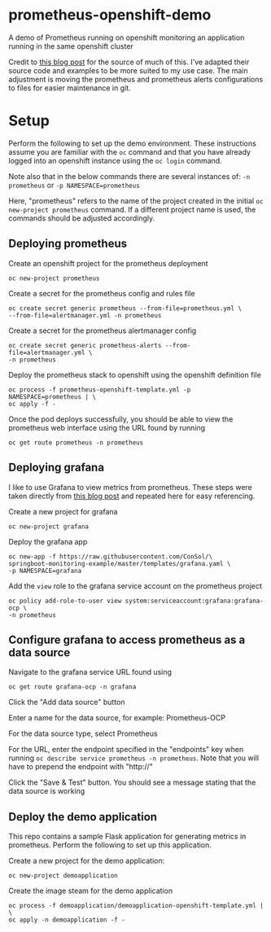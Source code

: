 # prometheus-openshift-demo

A demo of Prometheus running on openshift monitoring an application running
in the same openshift cluster

Credit to [this blog post][1] for the source of much of this. I've adapted their
source code and examples to be more suited to my use case. The main adjustment
is moving the prometheus and prometheus alerts configurations to files for
easier maintenance in git.

# Setup

Perform the following to set up the demo environment. These instructions
assume you are familiar with the ```oc``` command and that you have already
logged into an openshift instance using the ```oc login``` command.

Note also that in the below commands there are several instances of:
```-n prometheus```
or
```-p NAMESPACE=prometheus```

Here, "prometheus" refers to the name of the project created in the initial
```oc new-project prometheus``` command. If a different project name is used,
the commands should be adjusted accordingly.

## Deploying prometheus

Create an openshift project for the prometheus deployment

```
oc new-project prometheus
```

Create a secret for the prometheus config and rules file

```
oc create secret generic prometheus --from-file=prometheus.yml \
--from-file=alertmanager.yml -n prometheus
```

Create a secret for the prometheus alertmanager config

```
oc create secret generic prometheus-alerts --from-file=alertmanager.yml \
-n prometheus
```

Deploy the prometheus stack to openshift using the openshift definition file

```
oc process -f prometheus-openshift-template.yml -p NAMESPACE=prometheus | \
oc apply -f -
```

Once the pod deploys successfully, you should be able to view the prometheus
web interface using the URL found by running

```
oc get route prometheus -n prometheus
```

## Deploying grafana

I like to use Grafana to view metrics from prometheus. These steps were taken
directly from [this blog post][1] and repeated here for easy referencing.

Create a new project for grafana

```
oc new-project grafana
```

Deploy the grafana app

```
oc new-app -f https://raw.githubusercontent.com/ConSol/\
springboot-monitoring-example/master/templates/grafana.yaml \
-p NAMESPACE=grafana
```

Add the ```view``` role to the grafana service account on the prometheus
project

```
oc policy add-role-to-user view system:serviceaccount:grafana:grafana-ocp \
-n prometheus
```

## Configure grafana to access prometheus as a data source

Navigate to the grafana service URL found using

```
oc get route grafana-ocp -n grafana
```

Click the "Add data source" button

Enter a name for the data source, for example: Prometheus-OCP

For the data source type, select Prometheus

For the URL, enter the endpoint specified in the "endpoints" key when running
```oc describe service prometheus -n prometheus```. Note that you will have to
 prepend the endpoint with "http://"

Click the "Save & Test" button. You should see a message stating that the
data source is working

## Deploy the demo application

This repo contains a sample Flask application for generating metrics in
prometheus. Perform the following to set up this application.

Create a new project for the demo application:

```
oc new-project demoapplication
```

Create the image steam for the demo application

```
oc process -f demoapplication/demoapplication-openshift-template.yml | \
oc apply -n demoapplication -f -
```

[1]: https://labs.consol.de/development/2018/01/19/openshift_application_monitoring.html
